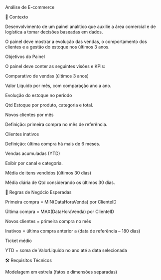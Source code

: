 Análise de E-commerce

📌 Contexto

Desenvolvimento de um painel analítico que auxilie a área comercial e de logística a tomar decisões baseadas em dados.

O painel deve mostrar a evolução das vendas, o comportamento dos clientes e a gestão do estoque nos últimos 3 anos.

Objetivos do Painel

O painel deve conter as seguintes visões e KPIs:

Comparativo de vendas (últimos 3 anos)

Valor Liquido por mês, com comparação ano a ano.

Evolução do estoque no período

Qtd Estoque por produto, categoria e total.

Novos clientes por mês

Definição: primeira compra no mês de referência.

Clientes inativos

Definição: última compra há mais de 6 meses.

Vendas acumuladas (YTD)

Exibir por canal e categoria.

Média de itens vendidos (últimos 30 dias)

Média diária de Qtd considerando os últimos 30 dias.

📏 Regras de Negócio Esperadas

Primeira compra = MIN(DataHoraVenda) por ClienteID

Última compra = MAX(DataHoraVenda) por ClienteID

Novos clientes = primeira compra no mês

Inativos = última compra anterior a (data de referência – 180 dias)

Ticket médio 

YTD = soma de ValorLiquido no ano até a data selecionada

🛠 Requisitos Técnicos

Modelagem em estrela (fatos e dimensões separadas)

